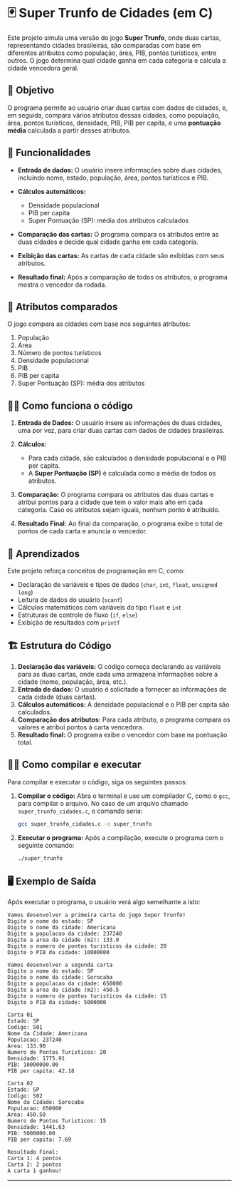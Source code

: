 # 🃏 Super Trunfo de Cidades (em C)

Este projeto simula uma versão do jogo **Super Trunfo**, onde duas cartas, representando cidades brasileiras, são comparadas com base em diferentes atributos como população, área, PIB, pontos turísticos, entre outros. O jogo determina qual cidade ganha em cada categoria e calcula a cidade vencedora geral.

## 📌 Objetivo

O programa permite ao usuário criar duas cartas com dados de cidades, e, em seguida, compara vários atributos dessas cidades, como população, área, pontos turísticos, densidade, PIB, PIB per capita, e uma **pontuação média** calculada a partir desses atributos.

## 🚀 Funcionalidades

* **Entrada de dados:** O usuário insere informações sobre duas cidades, incluindo nome, estado, população, área, pontos turísticos e PIB.
* **Cálculos automáticos:**

  * Densidade populacional
  * PIB per capita
  * Super Pontuação (SP): média dos atributos calculados
* **Comparação das cartas:** O programa compara os atributos entre as duas cidades e decide qual cidade ganha em cada categoria.
* **Exibição das cartas:** As cartas de cada cidade são exibidas com seus atributos.
* **Resultado final:** Após a comparação de todos os atributos, o programa mostra o vencedor da rodada.

## 🧮 Atributos comparados

O jogo compara as cidades com base nos seguintes atributos:

1. População
2. Área
3. Número de pontos turísticos
4. Densidade populacional
5. PIB
6. PIB per capita
7. Super Pontuação (SP): média dos atributos

## 🧑‍💻 Como funciona o código

1. **Entrada de Dados:**
   O usuário insere as informações de duas cidades, uma por vez, para criar duas cartas com dados de cidades brasileiras.

2. **Cálculos:**

   * Para cada cidade, são calculados a densidade populacional e o PIB per capita.
   * A **Super Pontuação (SP)** é calculada como a média de todos os atributos.

3. **Comparação:**
   O programa compara os atributos das duas cartas e atribui pontos para a cidade que tem o valor mais alto em cada categoria. Caso os atributos sejam iguais, nenhum ponto é atribuído.

4. **Resultado Final:**
   Ao final da comparação, o programa exibe o total de pontos de cada carta e anuncia o vencedor.

## 🧠 Aprendizados

Este projeto reforça conceitos de programação em C, como:

* Declaração de variáveis e tipos de dados (`char`, `int`, `float`, `unsigned long`)
* Leitura de dados do usuário (`scanf`)
* Cálculos matemáticos com variáveis do tipo `float` e `int`
* Estruturas de controle de fluxo (`if`, `else`)
* Exibição de resultados com `printf`

## 🏗️ Estrutura do Código

1. **Declaração das variáveis:** O código começa declarando as variáveis para as duas cartas, onde cada uma armazena informações sobre a cidade (nome, população, área, etc.).
2. **Entrada de dados:** O usuário é solicitado a fornecer as informações de cada cidade (duas cartas).
3. **Cálculos automáticos:** A densidade populacional e o PIB per capita são calculados.
4. **Comparação dos atributos:** Para cada atributo, o programa compara os valores e atribui pontos à carta vencedora.
5. **Resultado final:** O programa exibe o vencedor com base na pontuação total.

## 🧑‍💻 Como compilar e executar

Para compilar e executar o código, siga os seguintes passos:

1. **Compilar o código:**
   Abra o terminal e use um compilador C, como o `gcc`, para compilar o arquivo. No caso de um arquivo chamado `super_trunfo_cidades.c`, o comando seria:

   ```bash
   gcc super_trunfo_cidades.c -o super_trunfo
   ```

2. **Executar o programa:**
   Após a compilação, execute o programa com o seguinte comando:

   ```bash
   ./super_trunfo
   ```

## 🖥️ Exemplo de Saída

Após executar o programa, o usuário verá algo semelhante a isto:

```
Vamos desenvolver a primeira carta do jogo Super Trunfo!
Digite o nome do estado: SP
Digite o nome da cidade: Americana
Digite a populacao da cidade: 237240
Digite a area da cidade (m2): 133.9
Digite o numero de pontos turisticos da cidade: 20
Digite o PIB da cidade: 10000000

Vamos desenvolver a segunda carta
Digite o nome do estado: SP
Digite o nome da cidade: Sorocaba
Digite a populacao da cidade: 650000
Digite a area da cidade (m2): 450.5
Digite o numero de pontos turisticos da cidade: 15
Digite o PIB da cidade: 5000000

Carta 01
Estado: SP
Codigo: S01
Nome da Cidade: Americana
Populacao: 237240
Area: 133.90
Numero de Pontos Turisticos: 20
Densidade: 1775.91
PIB: 10000000.00
PIB per capita: 42.18

Carta 02
Estado: SP
Codigo: S02
Nome da Cidade: Sorocaba
Populacao: 650000
Area: 450.50
Numero de Pontos Turisticos: 15
Densidade: 1441.63
PIB: 5000000.00
PIB per capita: 7.69

Resultado Final:
Carta 1: 4 pontos
Carta 2: 2 pontos
A carta 1 ganhou!
```

---
